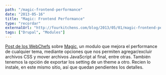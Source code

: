 ```yaml
---
path: "/magic-frontend-performance"
date: "2013-05-16"
title: "Magic: Frontend Performance"
type: "recordar"
externalUrl: "http://fourkitchens.com/blog/2013/05/01/magic-frontend-performance-all-themes"
tags: ["Drupal", "Modules"]
---
```


[Post de los WebChefs](http://fourkitchens.com/blog/2013/05/01/magic-frontend-performance-all-themes) sobre [Magic](http://drupal.org/project/magic), un modulo que mejora el performance de cualquier tema, mediante opciones que nos permiten agregar/excluir archivos CSS y mover archivos JavaScript al final, entre otras. También tenemos la opción de exportar los setting de un theme a otro. Recien lo instale, en este mismo sitio, así que quedan pendientes los detalles.
